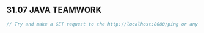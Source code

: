 ## 31.07 JAVA TEAMWORK
```java
// Try and make a GET request to the http://localhost:8080/ping or any other endpoint
```
